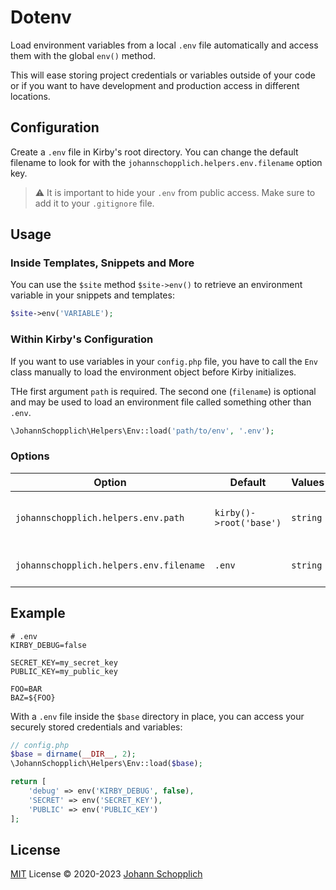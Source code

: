 # Dotenv

Load environment variables from a local `.env` file automatically and access them with the global `env()` method.

This will ease storing project credentials or variables outside of your code or if you want to have development and production access in different locations.

## Configuration

Create a `.env` file in Kirby's root directory. You can change the default filename to look for with the `johannschopplich.helpers.env.filename` option key.

> ⚠️ It is important to hide your `.env` from public access. Make sure to add it to your `.gitignore` file.

## Usage

### Inside Templates, Snippets and More

You can use the `$site` method `$site->env()` to retrieve an environment variable in your snippets and templates:

```php
$site->env('VARIABLE');
```

### Within Kirby's Configuration

If you want to use variables in your `config.php` file, you have to call the `Env` class manually to load the environment object before Kirby initializes.

THe first argument `path` is required. The second one (`filename`) is optional and may be used to load an environment file called something other than `.env`.

```php
\JohannSchopplich\Helpers\Env::load('path/to/env', '.env');
```

### Options

| Option                                  | Default                 | Values   | Description                                |
| --------------------------------------- | ----------------------- | -------- | ------------------------------------------ |
| `johannschopplich.helpers.env.path`     | `kirby()->root('base')` | `string` | Path from which the file should be loaded. |
| `johannschopplich.helpers.env.filename` | `.env`                  | `string` | Environment filename to load.              |

## Example

```
# .env
KIRBY_DEBUG=false

SECRET_KEY=my_secret_key
PUBLIC_KEY=my_public_key

FOO=BAR
BAZ=${FOO}
```

With a `.env` file inside the `$base` directory in place, you can access your securely stored credentials and variables:

```php
// config.php
$base = dirname(__DIR__, 2);
\JohannSchopplich\Helpers\Env::load($base);

return [
    'debug' => env('KIRBY_DEBUG', false),
    'SECRET' => env('SECRET_KEY'),
    'PUBLIC' => env('PUBLIC_KEY')
];
```

## License

[MIT](../LICENSE) License © 2020-2023 [Johann Schopplich](https://github.com/johannschopplich)
